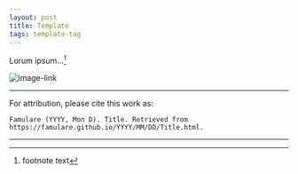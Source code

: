 ```yaml
---
layout: post
title: Template
tags: template-tag
---
```


Lorum ipsum...[^1]

![image-link](/assets/3023-04-21-Post-template/image.png)
___

For attribution, please cite this work as:

`Famulare (YYYY, Mon D). Title. Retrieved from https://famulare.github.io/YYYY/MM/DD/Title.html.`

____

[^1]: footnote text